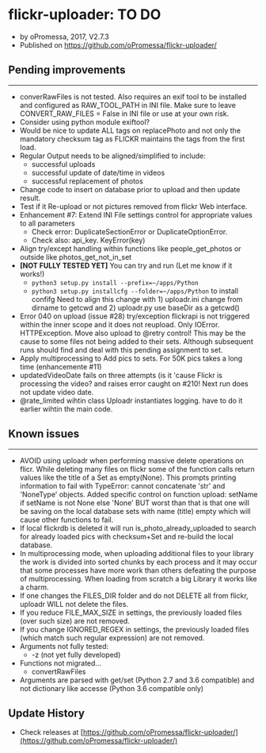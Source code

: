 # flickr-uploader: TO DO
* by oPromessa, 2017, V2.7.3
* Published on https://github.com/oPromessa/flickr-uploader/

## Pending improvements
-----------------------
* converRawFiles is not tested. Also requires an exif tool to be installed
  and configured as RAW_TOOL_PATH in INI file. Make sure to leave
  CONVERT_RAW_FILES = False in INI file or use at your own risk.
* Consider using python module exiftool?
* Would be nice to update ALL tags on replacePhoto and not only the
  mandatory checksum tag as FLICKR maintains the tags from the first load.
* Regular Output needs to be aligned/simplified to include:
   * successful uploads
   * successful update of date/time in videos
   * successful replacement of photos
* Change code to insert on database prior to upload and then update result.
* Test if it Re-upload or not pictures removed from flickr Web interface.
* Enhancement #7: Extend INI File settings control for appropriate values
  to all parameters
   * Check error:  DuplicateSectionError or DuplicateOptionError.
   * Check also: api_key. KeyError(key)
* Align try/except handling within functions like people_get_photos or outside
  like photos_get_not_in_set
* **[NOT FULLY TESTED YET]** You can try and run (Let me know if it works!)
   * `python3 setup.py install --prefix=~/apps/Python`
   * `python3 setup.py installcfg --folder=~/apps/Python` to install confifg
  Need to align this change with 1) uploadr.ini change from dirname to getcwd
  and 2) uploadr.py use baseDir as a getcwd()
* Error 040 on upload (issue #28) try/exception flickrapi is not triggered
  within the inner scope and it does not reupload. Only IOError. HTTPException.
  Move also upload to @retry control! This may be the cause to some files not
  being added to their sets. Although subsequent runs should find and deal
  with this pending assignment to set.
* Apply multiprocessing to Add pics to sets. For 50K pics takes a long time
  (enhancemente #11)
* updatedVideoDate fails on three attempts (is it 'cause Flickr is processing
  the video? and raises error caught on #210! Next run does not update video
  date.
* @rate_limited wihtin class Uploadr instantiates logging. have to do it
  earlier wihtin the main code.


## Known issues
---------------
* AVOID using uploadr when performing massive delete operations on flicr.
  While deleting many files on flickr some of the function calls return
  values like the title of a Set as empty(None). This prompts printing
  information to fail with TypeError: cannot concatenate 'str' and
  'NoneType' objects. Added specific control on function upload:
  setName if setName is not None else 'None'
  BUT worst than that is that one will be saving on the local database
  sets with name (title) empty which will cause other functions to fail.
* If local flickrdb is deleted it will run is_photo_already_uploaded to
  search for already loaded pics with checksum+Set and re-build the
  local database.
* In multiprocessing mode, when uploading additional files to your library
  the work is divided into sorted chunks by each process and it may occur
  that some processes have more work than others defeating the purpose
  of multiprocessing. When loading from scratch a big Library it works
  like a charm.
* If one changes the FILES_DIR folder and do not DELETE all from flickr,
  uploadr WILL not delete the files.
* If you reduce FILE_MAX_SIZE in settings, the previously loaded files
  (over such size) are not removed.
* If you change IGNORED_REGEX in settings, the previously loaded files
  (which match such regular expression) are not removed.
* Arguments not fully tested:
   * -z (not yet fully developed)
* Functions not migrated...
   * convertRawFiles
* Arguments are parsed with get/set (Python 2.7 and 3.6 compatible) and not
  dictionary like accesse (Python 3.6 compatible only)

## Update History
* Check releases at [https://github.com/oPromessa/flickr-uploader/](https://github.com/oPromessa/flickr-uploader/)